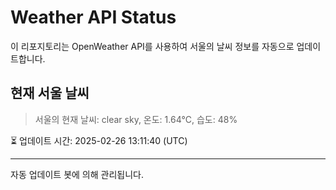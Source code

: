 
# Weather API Status

이 리포지토리는 OpenWeather API를 사용하여 서울의 날씨 정보를 자동으로 업데이트합니다.

## 현재 서울 날씨
> 서울의 현재 날씨: clear sky, 온도: 1.64°C, 습도: 48%

⏳ 업데이트 시간: 2025-02-26 13:11:40 (UTC)

---
자동 업데이트 봇에 의해 관리됩니다.
